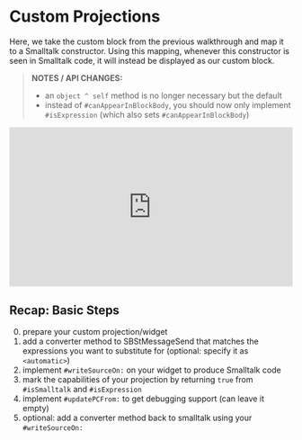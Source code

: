 # Custom Projections

Here, we take the custom block from the previous walkthrough and map it to a Smalltalk constructor. Using this mapping, whenever this constructor is seen in Smalltalk code, it will instead be displayed as our custom block.

> **NOTES / API CHANGES:**
> * an `object ^ self` method is no longer necessary but the default
> * instead of `#canAppearInBlockBody`, you should now only implement `#isExpression` (which also sets `#canAppearInBlockBody`)

<div style="position: relative; padding-bottom: 56.25%; height: 0; overflow: hidden; max-width: 100%;"><iframe style="position: absolute; top: 0; left: 0; width: 100%; height: 100%;" src="https://player.vimeo.com/video/541133593" width="640" height="360" frameborder="0" allow="autoplay; fullscreen; picture-in-picture" allowfullscreen></iframe></div>

## Recap: Basic Steps
0. prepare your custom projection/widget
1. add a converter method to SBStMessageSend that matches the expressions you want to substitute for (optional: specify it as `<automatic>`)
2. implement `#writeSourceOn:` on your widget to produce Smalltalk code
3. mark the capabilities of your projection by returning `true` from `#isSmalltalk` and `#isExpression`
3. implement `#updatePCFrom:` to get debugging support (can leave it empty)
4. optional: add a converter method back to smalltalk using your `#writeSourceOn:`


